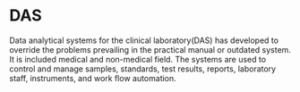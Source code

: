 # DAS
Data analytical systems for the clinical laboratory(DAS)  has developed to override the problems prevailing in the practical manual or outdated  system. It is included medical and non-medical field. The systems are used to control and manage samples, standards, test results, reports, laboratory staff, instruments, and work flow automation.
